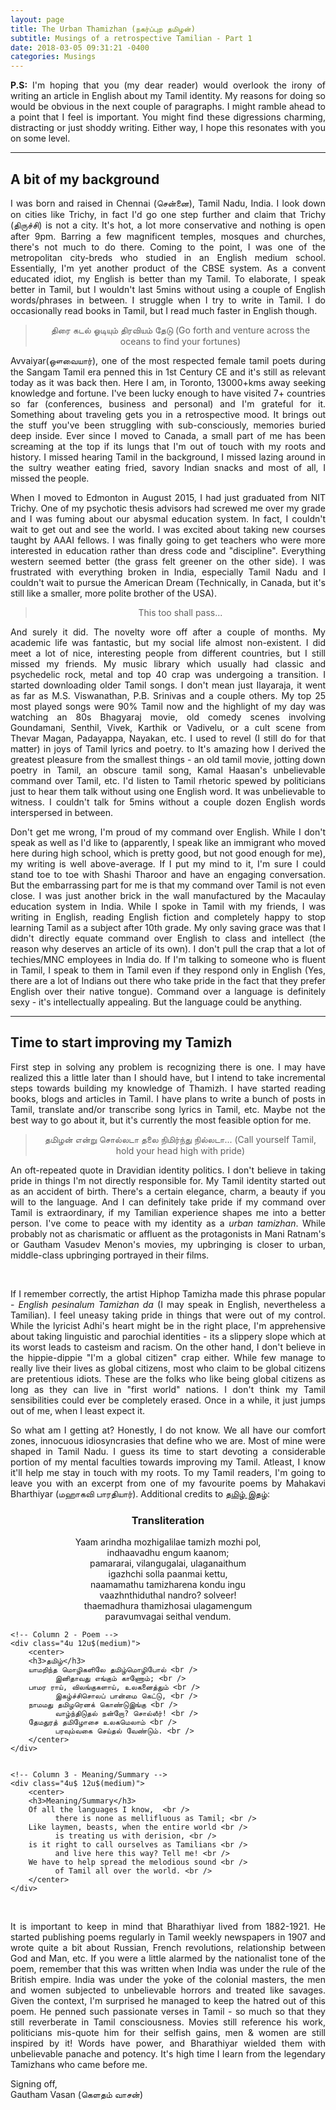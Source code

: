 ```yaml
---
layout: page
title: The Urban Thamizhan (நகர்ப்புற தமிழன்)
subtitle: Musings of a retrospective Tamilian - Part 1
date: 2018-03-05 09:31:21 -0400
categories: Musings
---
```


<p align='justify'><b>P.S:</b> I'm hoping that you (my dear reader) would overlook the irony of writing an article in English about my Tamil identity. My reasons for doing so would be obvious in the next couple of paragraphs. I might ramble ahead to a point that I feel is important. You might find these digressions charming, distracting or just shoddy writing. Either way, I hope this resonates with you on some level. </p>
                                    
<!--

<p align='justify'><i>Who am I?</i> A simple question we answer with ease during a conversation, but struggle with philosophically. Don't worry, I won't bore you with my unfounded, illogical philosophical claims in this post. However, I do believe that our experiences make us who we are. And most of my impressionable years were spent in Tamil Nadu, India. I love the chapter in Hitchhiker's guide to the galaxy where the computer says the answer to the life, the universe and everything is 42. The lesson I took away from it was that in order to get the right answers, we need to ask the right questions. This is me, ruminating about my uniquely Tamil experiences and identity.</p>

-->
<!-- ----------------------------------------------------------------------------------------------------------------- -->
<hr class="major" />
<h2>A bit of my background</h2>

<p align='justify'>I was born and raised in Chennai (சென்னை), Tamil Nadu, India. I look down on cities like Trichy, in fact I'd go one step further and claim that Trichy (திருச்சி) is not a city. It's hot, a lot more conservative and nothing is open after 9pm. Barring a few magnificent temples, mosques and churches, there's not much to do there. Coming to the point, I was one of the metropolitan city-breds who studied in an English medium school. Essentially, I'm yet another product of the CBSE system. As a convent educated idiot, my English is better than my Tamil. To elaborate, I speak better in Tamil, but I wouldn't last 5mins without using a couple of English words/phrases in between. I struggle when I try to write in Tamil. I do occasionally read books in Tamil, but I read much faster in English though.</p>                                    

<center><blockquote>திரை கடல் ஓடியும் திரவியம் தேடு  (Go forth and venture across the oceans to find your fortunes)</blockquote></center>
<!-- திரை கடலோடியும் துயரம் தேடு -->
<p align='justify'>Avvaiyar(ஔவையார்), one of the most respected female tamil poets during the Sangam Tamil era penned this in 1st Century CE and it's still as relevant today as it was back then. Here I am, in Toronto, 13000+kms away seeking knowledge and fortune. I've been lucky enough to have visited 7+ countries so far (conferences, business and personal) and I'm grateful for it. Something about traveling gets you in a retrospective mood. It brings out the stuff you've been struggling with sub-consciously, memories buried deep inside. Ever since I moved to Canada, a small part of me has been screaming at the top if its lungs that I'm out of touch with my roots and history. I missed hearing Tamil in the background, I missed lazing around in the sultry weather eating fried, savory Indian snacks and most of all, I missed the people.</p>

<p align='justify'>When I moved to Edmonton in August 2015, I had just graduated from NIT Trichy. One of my psychotic thesis advisors had screwed me over my grade and I was fuming about our abysmal education system. In fact, I couldn't wait to get out and see the world. I was excited about taking new courses taught by AAAI fellows. I was finally going to get teachers who were more interested in education rather than dress code and "discipline". Everything western seemed better (the grass felt greener on the other side). I was frustrated with everything broken in India, especially Tamil Nadu and I couldn't wait to pursue the American Dream (Technically, in Canada, but it's still like a smaller, more polite brother of the USA).</p> 

<center><blockquote>This too shall pass...</blockquote></center>

<p align='justify'>And surely it did. The novelty wore off after a couple of months. My academic life was fantastic, but my social life almost non-existent. I did meet a lot of nice, interesting people from different countries, but I still missed my friends. My music library which usually had classic and psychedelic rock, metal and top 40 crap was undergoing a transition. I started downloading older Tamil songs. I don't mean just Ilayaraja, it went as far as M.S. Viswanathan, P.B. Srinivas and a couple others. My top 25 most played songs were 90% Tamil now and the highlight of my day was watching an 80s Bhagyaraj movie, old comedy scenes involving Goundamani, Senthil, Vivek, Karthik or Vadivelu, or a cult scene from Thevar Magan, Padayappa, Nayakan, etc. I used to revel (I still do for that matter) in joys of Tamil lyrics and poetry. to It's amazing how I derived the greatest pleasure from the smallest things - an old tamil movie, jotting down poetry in Tamil, an obscure tamil song, Kamal Haasan's unbelievable command over Tamil, etc. I'd listen to Tamil rhetoric spewed by politicians just to hear them talk without using one English word. It was unbelievable to witness. I couldn't talk for 5mins without a couple dozen English words interspersed in between.</p>                                

<p align='justify'>Don't get me wrong, I'm proud of my command over English. While I don't speak as well as I'd like to (apparently, I speak like an immigrant who moved here during high school, which is pretty good, but not good enough for me), my writing is well above-average. If I put my mind to it, I'm sure I could stand toe to toe with Shashi Tharoor and have an engaging conversation. But the embarrassing part for me is that my command over Tamil is not even close. I was just another brick in the wall manufactured by the Macaulay education system in India. While I spoke in Tamil with my friends, I was writing in English, reading English fiction and completely happy to stop learning Tamil as a subject after 10th grade. My only saving grace was that I didn't directly equate command over English to class and intellect (the reason why deserves an article of its own). I don't pull the crap that a lot of techies/MNC employees in India do. If I'm talking to someone who is fluent in Tamil, I speak to them in Tamil even if they respond only in English (Yes, there are a lot of Indians out there who take pride in the fact that they prefer English over their native tongue). Command over a language is definitely sexy - it's intellectually appealing. But the language could be anything. </p>

<!--
<p align='justify'>Getting back to the subject, I've been trying to figure out what it means to be a Tamilian. Is it enough if I have a good command over the language? But that doesn't sound right. Knowing English doesn't make me British. So what about people who have lived in the region for a long time? There are plenty of Indians from the north who settled in Chennai, but still can't speak the language. I have no qualms about calling them Chennaites, but Is can't call them Tamilians. And    </p>
-->
<!-- ----------------------------------------------------------------------------------------------------------------- -->
<hr class="major" />
<h2>Time to start improving my Tamizh</h2>

<p align='justify'> First step in solving any problem is recognizing there is one. I may have realized this a little later than I should have, but I intend to take incremental steps towards building my knowledge of Thamizh. I have started reading books, blogs and articles in Tamil. I have plans to write a bunch of posts in Tamil, translate and/or transcribe song lyrics in Tamil, etc. Maybe not the best way to go about it, but it's currently the most feasible option for me. </p>

<center><blockquote>தமிழன் என்று சொல்லடா தலை நிமிர்ந்து நில்லடா... (Call yourself Tamil, hold your head high with pride)</blockquote></center>


<p align='justify'> An oft-repeated quote in Dravidian identity politics. I don't believe in taking pride in things I'm not directly responsible for. My Tamil identity started out as an accident of birth. There's a certain elegance, charm, a beauty if you will to the language. And I can definitely take pride if my command over Tamil is extraordinary, if my Tamilian experience shapes me into a better person. I've come to peace with my identity as a <i>urban tamizhan</i>. While probably not as charismatic or affluent as the protagonists in Mani Ratnam's or Gautham Vasudev Menon's movies, my upbringing is closer to urban, middle-class upbringing portrayed in their films.  </p>

<div class="row uniform">
<div class="4u 12u$(medium)">
<span class="image main"><img src="#" alt="" /></span>
</div>
	<div class="4u 12u$(medium)">
        <span class="image main"><img src="{{site.baseurl}}/assets/images/english_tamizhan_da.jpg" alt="" /></span>
</div>
<div class="4u 12u$(medium)">
<span class="image main"><img src="#" alt="" /></span>
</div>
</div>

<br>

<p align='justify'> If I remember correctly, the artist Hiphop Tamizha made this phrase popular - <i>English pesinalum Tamizhan da</i> (I may speak in English, nevertheless a Tamilian). I feel uneasy taking pride in things that were out of my control. While the lyricist Adhi's heart might be in the right place, I'm apprehensive about taking linguistic and parochial identities - its a slippery slope which at its worst leads to casteism and racism. On the other hand, I don't believe in the hippie-dippie "I'm a global citizen" crap either. While few manage to really live their lives as global citizens, most who claim to be global citizens are pretentious idiots. These are the folks who like being global citizens as long as they can live in "first world" nations. I don't think my Tamil sensibilities could ever be completely erased. Once in a while, it just jumps out of me, when I least expect it.  </p>

<!-- It's going to be a long journey in search of my identity. The grand question which has been eluding countless intellectuals for years - <i>Who am I?</i> I don't know how to proceed from here. -->

<p align='justify'> So what am I getting at? Honestly, I do not know. We all have our comfort zones, innocuous idiosyncrasies that define who we are. Most of mine were shaped in Tamil Nadu. I guess its time to start devoting a considerable portion of my mental faculties towards improving my Tamil. Atleast, I know it'll help me stay in touch with my roots. To my Tamil readers, I'm going to leave you with an excerpt from one of my favourite poems by Mahakavi Bharthiyar (மஹாகவி பாரதியார்). Additional credits to <a href="https://www.vasumusic.com/tamil-blog/">தமிழ் இதழ்</a>: </p>

<div class="row">
    <!-- Column 1 - Transliteration -->
    <div class="4u 12u$(medium)">
        <center>  
        <h3>Transliteration</h3>                                                                              
        Yaam arindha mozhigalilae tamizh mozhi pol,  <br />
              indhaavadhu engum kaanom; <br />
        pamararai, vilangugalai, ulaganaithum <br />
              igazhchi solla paanmai kettu, <br />
        naamamathu tamizharena kondu ingu <br />
              vaazhnthiduthal nandro? solveer!<br />
        thaemadhura thamizhosai ulagamengum <br />
              paravumvagai seithal vendum. <br />
        </center>    
    </div>

    <!-- Column 2 - Poem --> 
    <div class="4u 12u$(medium)">
        <center> 
        <h3>தமிழ்</h3>                                                                               
        யாமறிந்த மொழிகளிலே தமிழ்மொழிபோல் <br />
              இனிதாவது எங்கும் காணோம்; <br />
        பாமர ராய், விலங்குகளாய், உலகனைத்தும் <br />
              இகழ்ச்சிசொலப் பான்மை கெட்டு, <br />
        நாமமது தமிழரெனக் கொண்டுஇங்கு <br />
              வாழ்ந்திடுதல் நன்றோ? சொல்லீர்! <br />
        தேமதுரத் தமிழோசை உலகமெலாம் <br />
              பரவும்வகை செய்தல் வேண்டும். <br />
        </center>
    </div>


    <!-- Column 3 - Meaning/Summary -->
    <div class="4u$ 12u$(medium)">
        <center>  
        <h3>Meaning/Summary</h3>                                                                              
        Of all the languages I know,  <br />
              there is none as mellifluous as Tamil; <br />
        Like laymen, beasts, when the entire world <br />
              is treating us with derision, <br />
        is it right to call ourselves as Tamilians <br />
              and live here this way? Tell me! <br />
        We have to help spread the melodious sound <br />
              of Tamil all over the world. <br />
        </center>    
    </div>
</div>


<p><br></p>

<p align='justify'> It is important to keep in mind that Bharathiyar lived from 1882-1921. He started publishing poems regularly in Tamil weekly newspapers in 1907 and wrote quite a bit about Russian, French revolutions, relationship between God and Man, etc. If you were a little alarmed by the nationalist tone of the poem, remember that this was written when India was under the rule of the British empire. India was under the yoke of the colonial masters, the men and women subjected to unbelievable horrors and treated like savages. Given the context, I'm surprised he managed to keep the hatred out of this poem. He penned such passionate verses in Tamil - so much so that they still reverberate in Tamil consciousness. Movies still reference his work, politicians mis-quote him for their selfish gains, men & women are still inspired by it! Words have power, and Bharathiyar wielded them with unbelievable panache and potency. It's high time I learn from the legendary Tamizhans who came before me. </p>

<p> Signing off, <br>
    Gautham Vasan (கெளதம் வாசன்)</p>    

